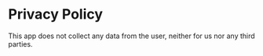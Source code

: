 # Privacy Policy

This app does not collect any data from the user, neither for us nor any third parties.